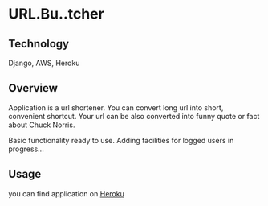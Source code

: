 # URL.Bu..tcher

## Technology
Django, AWS, Heroku

## Overview

Application is a url shortener. You can convert long url into short, convenient shortcut.
Your url can be also converted into funny quote or fact about Chuck Norris.

Basic functionality ready to use. Adding facilities for logged users in progress...

## Usage
you can find application on [Heroku](https://urlbutcher.herokuapp.com/)
